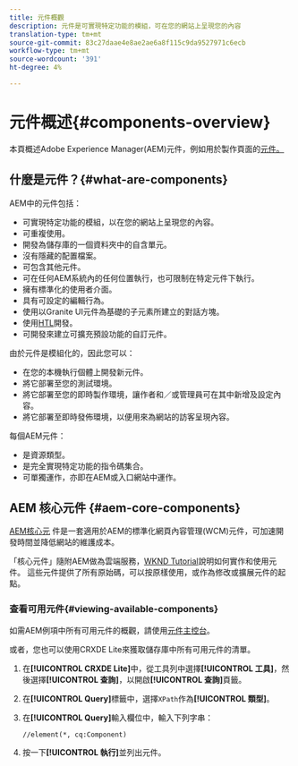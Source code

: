 ```yaml
---
title: 元件概觀
description: 元件是可實現特定功能的模組，可在您的網站上呈現您的內容
translation-type: tm+mt
source-git-commit: 83c27daae4e8ae2ae6a8f115c9da9527971c6ecb
workflow-type: tm+mt
source-wordcount: '391'
ht-degree: 4%

---
```



# 元件概述{#components-overview}

本頁概述Adobe Experience Manager(AEM)元件，例如用於製作頁面的[元件。](/help/sites-cloud/authoring/fundamentals/components.md)

## 什麼是元件？{#what-are-components}

AEM中的元件包括：

* 可實現特定功能的模組，以在您的網站上呈現您的內容。
* 可重複使用。
* 開發為儲存庫的一個資料夾中的自含單元。
* 沒有隱藏的配置檔案。
* 可包含其他元件。
* 可在任何AEM系統內的任何位置執行，也可限制在特定元件下執行。
* 擁有標準化的使用者介面。
* 具有可設定的編輯行為。
* 使用以Granite UI元件為基礎的子元素所建立的對話方塊。
* 使用[HTL](https://docs.adobe.com/content/help/zh-Hant/experience-manager-htl/using/overview.html)開發。
* 可開發來建立可擴充預設功能的自訂元件。

由於元件是模組化的，因此您可以：

* 在您的本機執行個體上開發新元件。
* 將它部署至您的測試環境。
* 將它部署至您的即時製作環境，讓作者和／或管理員可在其中新增及設定內容。
* 將它部署至即時發佈環境，以便用來為網站的訪客呈現內容。

每個AEM元件：

* 是資源類型。
* 是完全實現特定功能的指令碼集合。
* 可單獨運作，亦即在AEM或入口網站中運作。

## AEM 核心元件 {#aem-core-components}

[AEM核心元](https://docs.adobe.com/content/help/zh-Hant/experience-manager-core-components/using/introduction.html) 件是一套適用於AEM的標準化網頁內容管理(WCM)元件，可加速開發時間並降低網站的維護成本。

「核心元件」隨附AEM做為雲端服務，[WKND Tutorial](/help/implementing/developing/introduction/develop-wknd-tutorial.md)說明如何實作和使用元件。 這些元件提供了所有原始碼，可以按原樣使用，或作為修改或擴展元件的起點。

### 查看可用元件{#viewing-available-components}

如需AEM例項中所有可用元件的概觀，請使用[元件主控台](/help/sites-cloud/authoring/features/components-console.md)。

或者，您也可以使用CRXDE Lite來獲取儲存庫中所有可用元件的清單。

1. 在&#x200B;**[!UICONTROL CRXDE Lite]**&#x200B;中，從工具列中選擇&#x200B;**[!UICONTROL 工具]**，然後選擇&#x200B;**[!UICONTROL 查詢]**，以開啟&#x200B;**[!UICONTROL 查詢]**&#x200B;頁籤。

1. 在&#x200B;**[!UICONTROL Query]**&#x200B;標籤中，選擇`XPath`作為&#x200B;**[!UICONTROL 類型]**。

1. 在&#x200B;**[!UICONTROL Query]**&#x200B;輸入欄位中，輸入下列字串：

   `//element(*, cq:Component)`

1. 按一下&#x200B;**[!UICONTROL 執行]**&#x200B;並列出元件。


